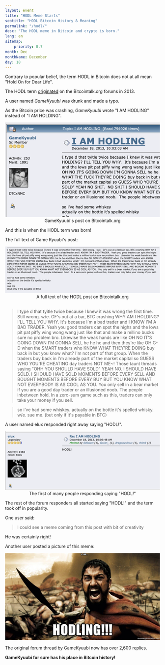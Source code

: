 ```yaml
---
layout: event
title: "HODL Meme Starts"
seotitle: "HODL Bitcoin History & Meaning"
permalink: "/hodl/"
desc: "The HODL meme in Bitcoin and crypto is born." 
lang: en
sitemap:
    priority: 0.7
month: Dec
monthName: December
day: 18
---
```


Contrary to popular belief, the term HODL in Bitcoin does not at all mean "Hold On for Dear Life". 

The HODL term [originated](https://bitcointalk.org/index.php?topic=375643.0) on the Bitcointalk.org forums in 2013. 

A user named _GameKyuubi_ was drunk and made a typo. 

As the Bitcoin price was crashing, _GameKyuubi_ wrote "I AM HODLING" instead of "I AM HOLDING". 

<center><img alt="Bitcoin Jobs" src="/img/hodling.png" />
<div class="kb-helper">GameKyuubi's post on Bitcointalk.org</div>
</center>


And this is when the HODL term was born!

The full text of Game Kyuubi's post:

<center><img alt="hodl text" src="/img/post.png" />
<div class="kb-helper">A full text of the HODL post on Bitcointalk.org</div>
</center>
<br>


> I type d that tyitle twice because I knew it was wrong the first time.  Still wrong.  w/e.  GF's out at a bar, BTC crashing WHY AM I HOLDING? I'LL TELL YOU WHY.  It's because I'm a bad trader and I KNOW I'M A BAD TRADER.  Yeah you good traders can spot the highs and the lows pit pat piffy wing wong wang just like that and make a millino bucks sure no problem bro.  Likewise the weak hands are like OH NO IT'S GOING DOWN I'M GONNA SELL he he he and then they're like OH G-D when the SMART traders who KNOW WHAT THEY'RE DOING buy back in but you know what?  I'm not part of that group.  When the traders buy back in I'm already part of the market capital so GUESS WHO YOU'RE CHEATING day traders NOT ME~!  Those taunt threads saying "OHH YOU SHOULD HAVE SOLD" YEAH NO. I SHOULD HAVE SOLD.  I SHOULD HAVE SOLD MOMENTS BEFORE EVERY SELL AND BOUGHT MOMENTS BEFORE EVERY BUY BUT YOU KNOW WHAT NOT EVERYBODY IS AS COOL AS YOU.  You only sell in a bear market if you are a good day trader or an illusioned noob.  The people inbetween hold.  In a zero-sum game such as this, traders can only take your money if you sell.

> so i've had some whiskey. actually on the bottle it's spelled whisky. w/e. sue me. (but only if it's payable in BTC)

A user named elux responded right away saying "HODL!".

<center><img alt="hodl response" src="/img/response.png" />
<div class="kb-helper">The first of many people responding saying "HODL!"</div>
</center>

The rest of the forum responders all started saying "HODL!" and the term took off in popularity. 

One user said:

> I could see a meme coming from this post with bit of creativity

He was certainly right!

Another user posted a picture of this meme:

<center><img alt="hodl meme" src="/img/meme.jpg" />
</center>

The original forum thread by GameKyuubi now has over 2,600 replies. 

**GameKyuubi for sure has his place in Bitcoin history!**